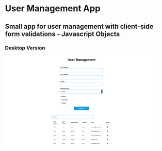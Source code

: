 # User Management App

## Small app for user management with client-side form validations - Javascript Objects

### Desktop Version

![Desktop](readme-images/desktop-image.png)

